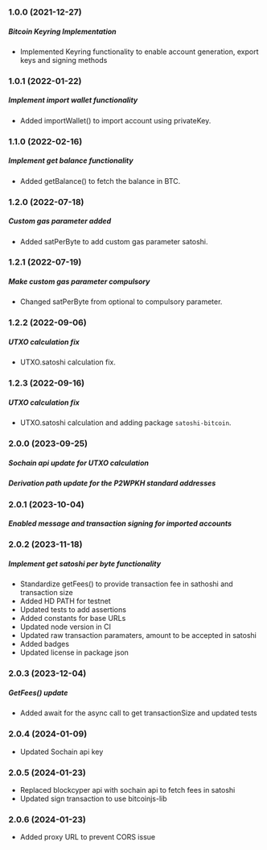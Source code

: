 ### 1.0.0 (2021-12-27)

##### Bitcoin Keyring Implementation

- Implemented Keyring functionality to enable account generation, export keys and signing methods

### 1.0.1 (2022-01-22)

##### Implement import wallet functionality

- Added importWallet() to import account using privateKey.

### 1.1.0 (2022-02-16)

##### Implement get balance functionality

- Added getBalance() to fetch the balance in BTC.

### 1.2.0 (2022-07-18)

##### Custom gas parameter added

- Added satPerByte to add custom gas parameter satoshi.

### 1.2.1 (2022-07-19)

##### Make custom gas parameter compulsory

- Changed satPerByte from optional to compulsory parameter.

### 1.2.2 (2022-09-06)

##### UTXO calculation fix

- UTXO.satoshi calculation fix.

### 1.2.3 (2022-09-16)

##### UTXO calculation fix

- UTXO.satoshi calculation and adding package `satoshi-bitcoin`.

### 2.0.0 (2023-09-25)

#####  Sochain api update for UTXO calculation
#####  Derivation path update for the P2WPKH standard addresses

### 2.0.1 (2023-10-04)

#####  Enabled message and transaction signing for imported accounts

### 2.0.2 (2023-11-18)

##### Implement get satoshi per byte functionality

- Standardize getFees() to provide transaction fee in sathoshi and transaction size
- Added HD PATH for testnet
- Updated tests to add assertions
- Added constants for base URLs
- Updated node version in CI
- Updated raw transaction paramaters, amount to be accepted in satoshi
- Added badges
- Updated license in package json

### 2.0.3 (2023-12-04)

##### GetFees() update

- Added await for the async call to get transactionSize and updated tests

### 2.0.4 (2024-01-09)

- Updated Sochain api key

### 2.0.5 (2024-01-23)

- Replaced blockcyper api with sochain api to fetch fees in satoshi
- Updated sign transaction to use bitcoinjs-lib

### 2.0.6 (2024-01-23)

- Added proxy URL to prevent CORS issue